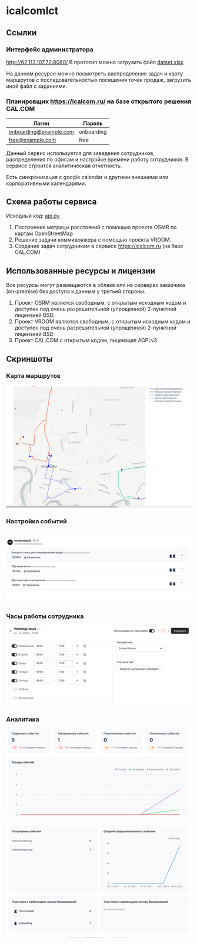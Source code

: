 # icalcomlct

## Ссылки

### Интерфейс администратора
http://62.113.107.72:8080/
В прототип можно загрузить файл [datset.xlsx](datset.xlsx)

На данном ресурсе можно посмотреть распределение задач и карту маршрутов с последовательностью посещения точек продаж,
загрузить иной файл с заданиями.

### Планировщик https://icalcom.ru/ на базе открытого решения CAL.COM
| Логин  | Пароль |
| ------------- | ------------- |
| onboarding@example.com  | onboarding  |
| free@example.com | free  |

Данный сервис используется для заведения сотрудников, распределения по офисам и настройке времени работу сотрудников.
В сервисе строится аналитическая отчетность.

Есть синхронизация с google calendar и другими внешними или корпоративными календарями.

## Схема работы сервиса 

Исходный код: [api.py](api.py)

1. Построение матрицы расстояний с помощью проекта OSMR по картам OpenStreetMap
2. Решение  задачи коммивояжера с помощью проекта VROOM.
3. Создание задач сотрудникам в сервисе https://icalcom.ru (на базе CAL.COM)

## Использованные ресурсы и лицензии

Все ресурсы могут размещаются в облаке или на серверах заказчика (on-premise) без доступа к данным у третьей стороны.

1.  Проект OSRM является свободным, с открытым исходным кодом и доступен под очень разрешительной (упрощенной) 2-пунктной лицензией BSD.
2.  Проект VROOM является свободным, с открытым исходным кодом и доступен под очень разрешительной (упрощенной) 2-пунктной лицензией BSD
3.  Проект CAL.COM с открытым кодом, лицензция AGPLv3

## Скриншоты

### Карта маршрутов

![Карта маршрутов](docs/screen00.png)


### Настройка событий

![Настройка событий](docs/screen01.png)

### Часы работы сотрудника

![Часы работы сотрудника](docs/screen02.png)


### Аналитика

![Аналитика](docs/screen03.png)

![Аналитика](docs/screen04.png)
